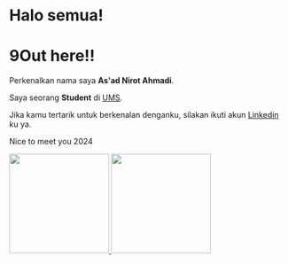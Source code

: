 # Halo semua! 
# 9Out here!!

Perkenalkan nama saya **As'ad Nirot Ahmadi**.<br>

Saya seorang **Student** di [UMS](https://informatika.ums.ac.id/).<br>

Jika kamu tertarik untuk berkenalan denganku, silakan ikuti akun [Linkedin](https://www.linkedin.com/in/asadnirotahmadi/) ku ya.

Nice to meet you
2024

<p align="left">
<a href="https://github.com/9Out">
  <img height="180em" src="https://github-readme-stats-eight-theta.vercel.app/api?username=9Out&show_icons=true&theme=algolia&include_all_commits=true&count_private=true"/>
  <img height="180em" src="https://github-readme-stats-eight-theta.vercel.app/api/top-langs/?username=9Out&layout=compact&theme=algolia"/>
</a>
</p>
